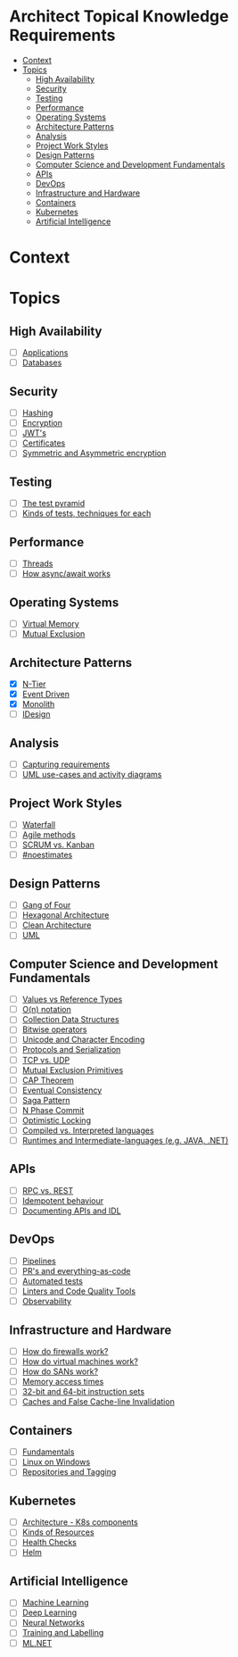 # Architect Topical Knowledge Requirements <!-- omit in toc -->

- [Context](#context)
- [Topics](#topics)
  - [High Availability](#high-availability)
  - [Security](#security)
  - [Testing](#testing)
  - [Performance](#performance)
  - [Operating Systems](#operating-systems)
  - [Architecture Patterns](#architecture-patterns)
  - [Analysis](#analysis)
  - [Project Work Styles](#project-work-styles)
  - [Design Patterns](#design-patterns)
  - [Computer Science and Development Fundamentals](#computer-science-and-development-fundamentals)
  - [APIs](#apis)
  - [DevOps](#devops)
  - [Infrastructure and Hardware](#infrastructure-and-hardware)
  - [Containers](#containers)
  - [Kubernetes](#kubernetes)
  - [Artificial Intelligence](#artificial-intelligence)

# Context

# Topics
## High Availability
- [ ] [Applications](./high-availablity/applications.md)
- [ ] [Databases](./high-availablity/databases.md)
## Security
- [ ] [Hashing](./security/hashing.md)
- [ ] [Encryption](./security/encryption.md)
- [ ] [JWT's](./security/jwt.md)
- [ ] [Certificates](./security/certificates.md)
- [ ] [Symmetric and Asymmetric encryption](./security/symmetric-vs-asymmetric-encryption.md)
## Testing
- [ ] [The test pyramid](./testing/test-pyramid.md)
- [ ] [Kinds of tests, techniques for each](./testing/test-techniques.md)
## Performance
- [ ] [Threads](./performance/threads.md)
- [ ] [How async/await works](./performance/async-await.md)
## Operating Systems
- [ ] [Virtual Memory](./operating-systems/virtual-memory.md)
- [ ] [Mutual Exclusion](./operating-systems/mutual-exclusion.md)
## Architecture Patterns
- [x] [N-Tier](./architecture-patterns/n-tier.md)
- [x] [Event Driven](./architecture-patterns/event-driven.md)
- [x] [Monolith](./architecture-patterns/monolith.md)
- [ ] [IDesign](./architecture-patterns/idesign.md)
## Analysis 
- [ ] [Capturing requirements](./analysis/capturing-requirements.md)
- [ ] [UML use-cases and activity diagrams](./analysis/uml.md)
## Project Work Styles
- [ ] [Waterfall](./project-work-styles/waterfall.md)
- [ ] [Agile methods](./project-work-styles/agile.md)
- [ ] [SCRUM vs. Kanban](./project-work-styles/scrum-vs-kanban.md)
- [ ] [#noestimates](./project-work-styles/no-estimates.md)
## Design Patterns
- [ ] [Gang of Four](./design-patterns/gang-of-four.md)
- [ ] [Hexagonal Architecture](./design-patterns/hexagonal-architecture.md)
- [ ] [Clean Architecture](./design-patterns/hexagonal-architecture.md)
- [ ] [UML](./design-patterns/uml.md)
## Computer Science and Development Fundamentals
- [ ] [Values vs Reference Types](./computer-science-development-fundamentals/value-vs-reference-types.md)
- [ ] [O(n) notation](./computer-science-development-fundamentals/o-notation.md)
- [ ] [Collection Data Structures](./computer-science-development-fundamentals/collection-data-structure.md)
- [ ] [Bitwise operators](./computer-science-development-fundamentals/bitwise-operators.md)
- [ ] [Unicode and Character Encoding](./computer-science-development-fundamentals/unicode-character-encoding.md)
- [ ] [Protocols and Serialization](./computer-science-development-fundamentals/protocols-and-serialization.md)
- [ ] [TCP vs. UDP](./computer-science-development-fundamentals/tcp-vs-udp.md)
- [ ] [Mutual Exclusion Primitives](./computer-science-development-fundamentals/mutual-exlusion-primitives.md)
- [ ] [CAP Theorem](./computer-science-development-fundamentals/cap-theorem.md)
- [ ] [Eventual Consistency](./computer-science-development-fundamentals/eventual-consistency.md)
- [ ] [Saga Pattern](./computer-science-development-fundamentals/saga-pattern.md)
- [ ] [N Phase Commit](./computer-science-development-fundamentals/n-phase-commit.md)
- [ ] [Optimistic Locking](./computer-science-development-fundamentals/optimistic-locking.md)
- [ ] [Compiled vs. Interpreted languages](./computer-science-development-fundamentals/compiled-vs-interpreted-languages.md)
- [ ] [Runtimes and Intermediate-languages (e.g. JAVA, .NET)](./computer-science-development-fundamentals/runtimes-and-intermediate-languages.md)
## APIs
- [ ] [RPC vs. REST](./apis/rpc-vs-rest.md)
- [ ] [Idempotent behaviour](./apis/idempotent-behaviour.md)
- [ ] [Documenting APIs and IDL](./apis/documenting-apis-and-idl.md)
## DevOps
- [ ] [Pipelines](./devops/pipelines.md)
- [ ] [PR's and everything-as-code](./devops/prs-and-everything-as-code.md)
- [ ] [Automated tests](./devops/automated-tests.md)
- [ ] [Linters and Code Quality Tools](./devops/linters-and-code-quality-tools.md)
- [ ] [Observability](./devops/observability.md)
## Infrastructure and Hardware
- [ ] [How do firewalls work?](./infrastructure-and-hardware/firewalls.md)
- [ ] [How do virtual machines work?](./infrastructure-and-hardware/virtual-machines.md)
- [ ] [How do SANs work?](./infrastructure-and-hardware/sans.md)
- [ ] [Memory access times](./infrastructure-and-hardware/memory-access-times.md)
- [ ] [32-bit and 64-bit instruction sets](./infrastructure-and-hardware/32bit-and-64bit-instruction-sets.md)
- [ ] [Caches and False Cache-line Invalidation](./infrastructure-and-hardware/caches-and-false-cacheline-invalidation.md)
## Containers
- [ ] [Fundamentals](./containers/fundamentals.md)
- [ ] [Linux on Windows](./containers/linux-on-windows.md)
- [ ] [Repositories and Tagging](./containers/repositories-and-tagging.md)
## Kubernetes
- [ ] [Architecture - K8s components](./kubernetes/architecture-k8s-components.md)
- [ ] [Kinds of Resources](./kubernetes/kinds-of-resources.md)
- [ ] [Health Checks](./kubernetes/health-checks.md)
- [ ] [Helm](./kubernetes/helm.md)
## Artificial Intelligence
- [ ] [Machine Learning](./artificial-intelligence/machine-learning.md)
- [ ] [Deep Learning](./artificial-intelligence/deep-learning.md)
- [ ] [Neural Networks](./artificial-intelligence/neural-networks.md)
- [ ] [Training and Labelling](./artificial-intelligence/training-and-labelling.md)
- [ ] [ML.NET](./artificial-intelligence/ml-net.md)
